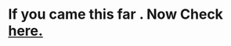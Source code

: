 # If you came this far . Now Check [here.](https://suubh.github.io/LHD-SHARE-/SillyProject/index.html)

